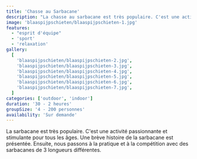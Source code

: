 ```yaml
---
title: 'Chasse au Sarbacane'
description: "La chasse au sarbacane est très populaire. C'est une activité passionnante et stimulante pour tous les âges."
image: 'blaaspijpschieten/blaaspijpschieten-1.jpg'
features:
  - "esprit d'équipe"
  - 'sport'
  - 'relaxation'
gallery:
  [
    'blaaspijpschieten/blaaspijpschieten-2.jpg',
    'blaaspijpschieten/blaaspijpschieten-3.jpg',
    'blaaspijpschieten/blaaspijpschieten-4.jpg',
    'blaaspijpschieten/blaaspijpschieten-5.jpg',
    'blaaspijpschieten/blaaspijpschieten-6.jpg',
    'blaaspijpschieten/blaaspijpschieten-7.jpg',
  ]
categories: ['outdoor', 'indoor']
duration: '30 - 2 heures'
groupSize: '4 - 200 personnes'
availability: 'Sur demande'
---
```


La sarbacane est très populaire. C'est une activité passionnante et stimulante pour tous les âges. Une brève histoire de la sarbacane est présentée. Ensuite, nous passons à la pratique et à la compétition avec des sarbacanes de 3 longueurs différentes.
